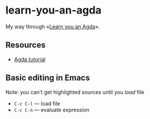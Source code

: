 learn-you-an-agda
=================

My way through «[Learn you an Agda](http://learnyouanagda.liamoc.net/)».

Resources
---------

* [Agda tutorial](http://people.inf.elte.hu/divip/AgdaTutorial/Index.html)

Basic editing in Emacs
----------------------

Note: you can't get highlighted sources until you *load* file

* `C-c C-l` — load file
* `C-c C-n` — evaluate expression
